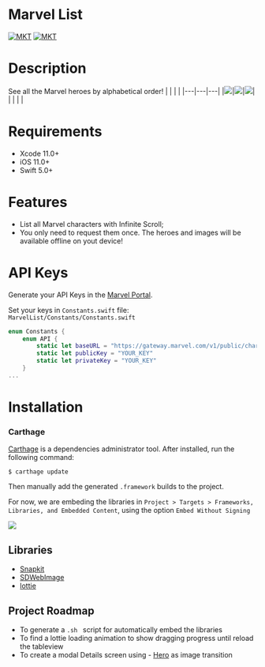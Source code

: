 # Marvel List
[![MKT](https://img.shields.io/badge/language-Swift-orange.svg)](https://img.shields.io/badge/language-Swift-orange.svg) [![MKT](https://img.shields.io/badge/platform-iOS-lightgrey.svg)](https://img.shields.io/badge/platform-iOS-lightgrey.svg)
# Description
See all the Marvel heroes by alphabetical order!
|   |   |   |
|---|---|---|
|![](screenshots/img1.png)|![](screenshots/img2.png)|![](screenshots/img3.png)|
|   |   |   |

# Requirements
-   Xcode 11.0+
-   iOS 11.0+
-   Swift 5.0+

# Features
  - List all Marvel characters with Infinite Scroll;
  - You only need to request them once. The heroes and images will be available offline on yout device!
  
# API Keys
Generate your API Keys in the [Marvel Portal](https://developer.marvel.com).

Set your keys in `Constants.swift` file:
`MarvelList/Constants/Constants.swift`

````swift
enum Constants {
    enum API {
        static let baseURL = "https://gateway.marvel.com/v1/public/characters"
        static let publicKey = "YOUR_KEY"
        static let privateKey = "YOUR_KEY"
    }
...
````
# Installation  
### Carthage 
 [Carthage](https://github.com/Carthage/Carthage) is a dependencies administrator tool. After installed, run the following command:
```console
$ carthage update
```
Then manually add the generated ```.framework``` builds to the project. 

For now, we are embeding the libraries  in   ``` Project > Targets > Frameworks, Libraries, and Embedded Content ```, using the option  ``` Embed Without Signing ```

![](screenshots/img4.png)

## Libraries
- [Snapkit](https://github.com/SnapKit/SnapKit)
- [SDWebImage](https://github.com/rs/SDWebImage)
- [lottie](https://github.com/airbnb/lottie-ios)

## Project Roadmap

- To generate a  ```.sh ``` script for automatically embed the libraries
- To find a lottie loading animation to show dragging progress until reload the tableview
- To create a modal Details screen using - [Hero](https://github.com/HeroTransitions/Hero) as image transition
